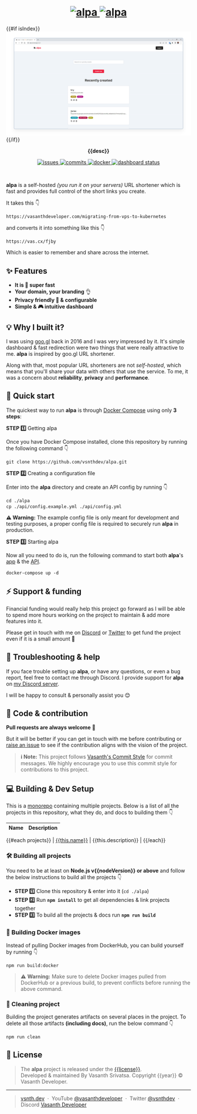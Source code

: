 <br>
<h1 align="center">
    <a href="https://alpa.vercel.app#gh-light-mode-only" target="_blank" rel="noopener">
        <img src="https://raw.githubusercontent.com/vsnthdev/alpa/main/docs/media/logo_light.svg" alt="alpa" height="60">
    </a>
    <a href="https://alpa.vercel.app#gh-dark-mode-only" target="_blank" rel="noopener">
        <img src="https://raw.githubusercontent.com/vsnthdev/alpa/main/docs/media/logo_dark.svg" alt="alpa" heig
        ht="60">
    </a>
</h1>

{{#if isIndex}}<img src="docs/media/cover.png" alt="cover">{{/if}}

<p align="center"><strong>{{desc}}</strong></p>

<p align="center">
    <a href="https://github.com/vsnthdev/alpa/issues">
        <img src="https://img.shields.io/github/issues/vsnthdev/alpa.svg?style=flat-square" alt="issues">
    </a>
    <a href="https://github.com/vsnthdev/alpa/commits/main">
        <img src="https://img.shields.io/github/last-commit/vsnthdev/alpa.svg?style=flat-square"
            alt="commits">
    </a>
    <a href="https://hub.docker.com/r/vsnthdev/alpa-api" target="_blank" rel="noopener">
        <img src="https://img.shields.io/docker/pulls/vsnthdev/alpa-api?color=1E90FF&style=flat-square" alt="docker">
    </a>
    <a href="https://alpa.vercel.app" target="_blank" rel="noopener">
        <img src="https://img.shields.io/website?label=dashboard&logo=vercel&style=flat-square&url=https%3A%2F%2Falpa.vercel.app" alt="dashboard status">
    </a>
</p>

<br>

<!-- block:header -->

**alpa** is a self-hosted _(you run it on your servers)_ URL shortener which is fast and provides full control of the short links you create.

It takes this 👇

```plaintext
https://vasanthdeveloper.com/migrating-from-vps-to-kubernetes
```

and converts it into something like this 👇

```plaintext
https://vas.cx/fjby
```

Which is easier to remember and share across the internet.

## ✨ Features

- **It is 🚀 super fast**
- **Your domain, your branding** 👌
- **Privacy friendly 🤗 & configurable**
- **Simple & 🎮 intuitive dashboard**

## 💡 Why I built it?

I was using <a href="https://en.wikipedia.org/wiki/Google_URL_Shortener" target="_blank" rel="noopener">goo.gl</a> back in 2016 and I was very impressed by it. It's simple dashboard & fast redirection were two things that were really attractive to me. **alpa** is inspired by goo.gl URL shortener.

Along with that, most popular URL shorteners are not _self-hosted_, which means that you'll share your data with others that use the service. To me, it was a concern about **reliability**, **privacy** and **performance**.

## 🚀 Quick start

The quickest way to run **alpa** is through <a href="https://docs.docker.com/compose" target="_blank" rel="noopener">Docker Compose</a> using only **3 steps**:

**STEP 1️⃣** Getting alpa

Once you have Docker Compose installed, clone this repository by running the following command 👇

```
git clone https://github.com/vsnthdev/alpa.git
```

**STEP 2️⃣** Creating a configuration file

Enter into the **alpa** directory and create an API config by running 👇

```
cd ./alpa
cp ./api/config.example.yml ./api/config.yml
```

**⚠️ Warning:** The example config file is only meant for development and testing purposes, a proper config file is required to securely run **alpa** in production.

**STEP 3️⃣** Starting alpa

Now all you need to do is, run the following command to start both **alpa**'s [app](https://github.com/vsnthdev/alpa/tree/main/app) & the [API](https://github.com/vsnthdev/alpa/tree/main/api).

```
docker-compose up -d
```

## ⚡ Support & funding

Financial funding would really help this project go forward as I will be able to spend more hours working on the project to maintain & add more features into it.

Please get in touch with me on [Discord](https://discord.com/users/492205153198407682) or [Twitter](https://vas.cx/twitter) to get fund the project even if it is a small amount 🙏

## 🤝 Troubleshooting & help

If you face trouble setting up **alpa**, or have any questions, or even a bug report, feel free to contact me through Discord. I provide support for **alpa** on [my Discord server](https://vas.cx/discord).

I will be happy to consult & personally assist you 😊

## 💖 Code & contribution

**Pull requests are always welcome** 👏

But it will be better if you can get in touch with me before contributing or [raise an issue](https://github.com/vsnthdev/alpa/issues/new/choose) to see if the contribution aligns with the vision of the project.

> **ℹ️ Note:** This project follows [Vasanth's Commit Style](https://vas.cx/commits) for commit messages. We highly encourage you to use this commit style for contributions to this project.

## 💻 Building & Dev Setup

This is a [monorepo](https://monorepo.tools/#what-is-a-monorepo) containing multiple projects. Below is a list of all the projects in this repository, what they do, and docs to building them 👇

| Name | Description |
| --- | --- |
{{#each projects}}
| [{{this.name}}](./{{this.projectName}}) | {{this.description}} |
{{/each}}

### 🛠️ Building all projects

You need to be at least on **Node.js v{{nodeVersion}} or above** and follow the below instructions to build all the projects 👇

- **STEP 1️⃣**  Clone this repository & enter into it (`cd ./alpa`)
- **STEP 2️⃣**  Run **`npm install`** to get all dependencies & link projects together
- **STEP 3️⃣**  To build all the projects & docs run **`npm run build`**

### 🐳 Building Docker images

Instead of pulling Docker images from DockerHub, you can build yourself by running 👇

```
npm run build:docker
```

> ⚠️ **Warning:** Make sure to delete Docker images pulled from DockerHub or a previous build, to prevent conflicts before running the above command.

### 🍃 Cleaning project

Building the project generates artifacts on several places in the project. To delete all those artifacts **(including docs)**, run the below command 👇

```
npm run clean
```

<!-- block:footer -->

## 📰 License
> The **alpa** project is released under the [{{license}}](https://github.com/vsnthdev/alpa/blob/main/LICENSE.md). <br> Developed &amp; maintained By Vasanth Srivatsa. Copyright {{year}} © Vasanth Developer.
<hr>

> <a href="https://vsnth.dev" target="_blank" rel="noopener">vsnth.dev</a> &nbsp;&middot;&nbsp;
> YouTube <a href="https://vas.cx/videos" target="_blank" rel="noopener">@vasanthdeveloper</a> &nbsp;&middot;&nbsp;
> Twitter <a href="https://vas.cx/twitter" target="_blank" rel="noopener">@vsnthdev</a> &nbsp;&middot;&nbsp;
> Discord <a href="https://vas.cx/discord" target="_blank" rel="noopener">Vasanth Developer</a>
